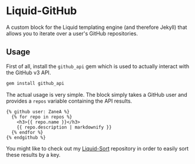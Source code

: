 Liquid-GitHub
===

A custom block for the Liquid templating engine (and therefore Jekyll) that allows you to iterate over a user's GitHub repositories.

Usage
---

First of all, install the `github_api` gem which is used to actually interact with the GitHub v3 API.

```bash
gem install github_api
```
The actual usage is very simple. The block simply takes a GitHub user and provides a `repos` variable containing the API results.

```html+jinja
{% github user: ZaneA %}
  {% for repo in repos %}
    <h3>{{ repo.name }}</h3>
    {{ repo.description | markdownify }}
  {% endfor %}
{% endgithub %}
```

You might like to check out my [Liquid-Sort](/ZaneA/Liquid-Sort) repository in order to easily sort these results by a key.
